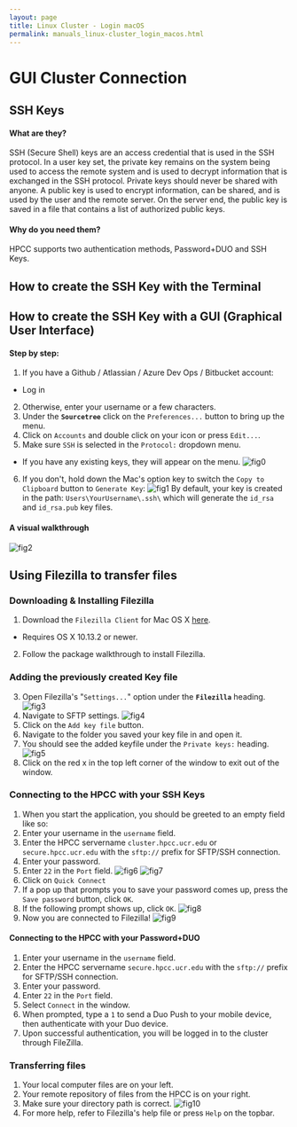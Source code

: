 ```yaml
---
layout: page
title: Linux Cluster - Login macOS 
permalink: manuals_linux-cluster_login_macos.html
---
```


#  GUI Cluster Connection
## SSH Keys
#### What are they?
 SSH (Secure Shell) keys are an access credential that is used in the SSH protocol.
In a user key set, the private key remains on the system being used to access the remote system and is used to decrypt information that is exchanged in the SSH protocol. Private keys should never be shared with anyone. A public key is used to encrypt information, can be shared, and is used by the user and the remote server. On the server end, the public key is saved in a file that contains a list of authorized public keys.



#### Why do you need them?
HPCC supports two authentication methods, Password+DUO and SSH Keys.
## How to create the SSH Key with the Terminal
## How to create the SSH Key with a GUI (Graphical User Interface)
#### Step by step:
1. If you have a Github / Atlassian / Azure Dev Ops / Bitbucket account:
  * Log in
2. Otherwise, enter your username or a few characters.
3. Under the **`Sourcetree`** click on the `Preferences...` button to bring up the menu.
4. Click on `Accounts` and double click on your icon or press `Edit...`.
5. Make sure `SSH` is selected in the `Protocol:` dropdown menu. 
  *  If you have any existing keys, they will appear on the menu.
![fig0](/images/13e.png)
6. If you don't, hold down the Mac's option key to switch the `Copy to Clipboard` button to `Generate Key`:
![fig1](/images/14e.png)
By default, your key is created in the path: `Users\YourUsername\.ssh\` which will generate the ``id_rsa`` and ``id_rsa.pub`` key files.
#### A visual walkthrough
![fig2](https://confluence.atlassian.com/bitbucket/files/304578655/935365609/1/1502738321650/create_ssh_mac.gif)

## Using Filezilla to transfer files
### Downloading & Installing Filezilla
1. Download the `Filezilla Client` for Mac OS X [here](https://filezilla-project.org).
  * Requires OS X 10.13.2 or newer.
2. Follow the package walkthrough to install Filezilla.
### Adding the previously created Key file
3. Open Filezilla's "`Settings...`" option under the **`Filezilla`** heading.
![fig3](/images/7e.png)
4. Navigate to SFTP settings.
![fig4](/images/3e.png)
5. Click on the `Add key file` button.
6. Navigate to the folder you saved your key file in and open it.
7. You should see the added keyfile under the `Private keys:` heading.
![fig5](/images/16e.png)
8. Click on the red x in the top left corner of the window to exit out of the window.
### Connecting to the HPCC with your SSH Keys
1. When you start the application, you should be greeted to an empty field like so:
2. Enter your username in the `username` field.
3. Enter the HPCC servername `cluster.hpcc.ucr.edu` or `secure.hpcc.ucr.edu` with the `sftp://` prefix for SFTP/SSH connection.
4. Enter your password.
5. Enter `22` in the `Port` field.
![fig6](/images/1e.png)
![fig7](/images/8e.png)
6. Click on `Quick Connect`
7. If a pop up that prompts you to save your password comes up, press the `Save password` button, click `OK`.
8. If the following prompt shows up, click `OK`.
![fig8](/images/6e.png)
9. Now you are connected to Filezilla!
![fig9](/images/4e.png)
#### Connecting to the HPCC with your Password+DUO
1. Enter your username in the `username` field.
2. Enter the HPCC servername `secure.hpcc.ucr.edu` with the `sftp://` prefix for SFTP/SSH connection.
3. Enter your password.
4. Enter `22` in the `Port` field.
5. Select `Connect` in the window.
6. When prompted, type a `1` to send a Duo Push to your mobile device, then authenticate with your Duo device.
7. Upon successful authentication, you will be logged in to the cluster through FileZilla.
### Transferring files
1. Your local computer files are on your left.
2. Your remote repository of files from the HPCC is on your right.
3. Make sure your directory path is correct. 
![fig10](/images/4e.png)
4. For more help, refer to Filezilla's help file or press `Help` on the topbar.